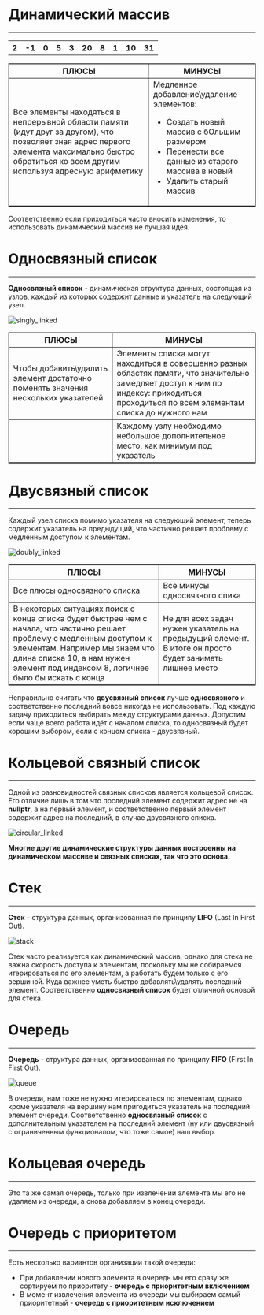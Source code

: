 # Динамический массив
---

<table border="0" align="center" width="50%" cellspacing="0">
  <tr>
		<th>2</th>
		<th>-1</th>
    <th>0</th>
		<th>5</th>
    <th>3</th>
		<th>20</th>
    <th>8</th>
		<th>1</th>
    <th>10</th>
		<th>31</th>
	</tr>

<table border="1" align="center" width="50%" cellspacing="0">
  <tr>
		<th>ПЛЮСЫ</th>
		<th>МИНУСЫ</th>
	</tr>
  <tr>
		<td>Все элементы находяться в непрерывной области памяти (идут друг за другом), что позволяет зная адрес первого элемента максимально быстро обратиться ко всем другим используя адресную арифметику</td>
		<td> Медленное добавление\удаление элементов:
      <ul>
          <li>Создать новый массив с бОльшим размером</li>
          <li>Перенести все данные из старого массива в новый</li>
          <li>Удалить старый массив</li>
      </ul>
    </td>
	</tr>
</table>

Соответственно если приходиться часто вносить изменения, то использовать динамический массив не лучшая идея.
  
# Односвязный список
---

__Односвязный список__ - динамическая структура данных, состоящая из узлов, каждый из которых содержит данные и указатель на следующий узел.

![singly_linked](https://upload.wikimedia.org/wikipedia/commons/thumb/9/9c/Single_linked_list.png/400px-Single_linked_list.png)

<table border="1" align="center" width="50%" cellspacing="0">
  <tr>
		<th>ПЛЮСЫ</th>
		<th>МИНУСЫ</th>
	</tr>
  <tr>
		<td>Чтобы добавить\удалить элемент достаточно поменять значения нескольких указателей</td>
		<td>Элементы списка могут находиться в совершенно разных областях памяти, что значительно замедляет доступ к ним по индексу: приходиться проходиться по всем элементам списка до нужного нам</td>
	</tr>
    <tr>
		<td></td>
		<td>Каждому узлу необходимо небольшое дополнительное место, как минимум под указатель</td>
	</tr>
</table>

# Двусвязный список
---
  
Каждый узел списка помимо указателя на следующий элемент, теперь содержит указатель на предыдущий, что частично решает проблему с медленным доступом к элементам.
  
![doubly_linked](https://upload.wikimedia.org/wikipedia/commons/thumb/c/ca/Doubly_linked_list.png/800px-Doubly_linked_list.png?20050612101643)
  
<table border="1" align="center" width="50%" cellspacing="0">
  <tr>
		<th>ПЛЮСЫ</th>
		<th>МИНУСЫ</th>
	</tr>
  <tr>
		<td>Все плюсы односвязного списка</td>
		<td>Все минусы односвязного спика</td>
	</tr>
    <tr>
		<td>В некоторых ситуациях поиск с конца списка будет быстрее чем с начала, что частично решает проблему с медленным доступом к элементам. Например мы знаем что длина списка 10, а нам нужен элемент под индексом 8, логичнее было бы искать с конца</td>
		<td>Не для всех задач нужен указатель на предыдущий элемент. В итоге он просто будет занимать лишнее место</td>
	</tr>
</table>
  
Неправильно считать что __двусвязный список__ лучше __односвязного__ и соответственно последний вовсе никогда не использовать. Под каждую задачу приходиться выбирать между структурами данных. Допустим если чаще всего работа идёт с началом списка, то односвязный будет хорошим выбором, если с концом списка - двусвязный.
  
# Кольцевой связный список
---
  
Одной из разновидностей связных списков является кольцевой список. Его отличие лишь в том что последний элемент содержит адрес не на __nullptr__, а на первый элемент, и соответственно первый элемент содержит адрес на последний, в случае двусвязного списка.
  
![circular_linked](https://upload.wikimedia.org/wikipedia/commons/thumb/9/98/Circurlar_linked_list.png/400px-Circurlar_linked_list.png)
  
__Многие другие динамические структуры данных построенны на динамическом массиве и связных списках, так что это основа.__

# Стек
---

__Стек__ - структура данных, организованная по принципу __LIFO__ (Last In First Out).

![stack](https://cafedev.vn/wp-content/uploads/2020/07/cafedev-of-stack.png)
	
Стек часто реализуется как динамический массив, однако для стека не важна скорость доступа к элементам, поскольку мы не собираемся итерироваться по его элементам, а работать будем только с его вершиной. Куда важнее уметь быстро добавлять\удалять последний элемент. Соответственно __односвязный список__ будет отличной основой для стека.


# Очередь
---
	
__Очередь__ - структура данных, организованная по принципу __FIFO__ (First In First Out).
	
![queue](https://lh6.googleusercontent.com/_wsL1YMOLzVyg3q4T3VohbjTtiiQiWuvFf8aLZkun1W12vDtrnR9764nMUS181xLEVb26MvugjxqJ14AMlLBfPMbPy5gYX_V9SGbmsLDbzN3VUpq0RHx1T8uugY6s6FMWTZRPvDd)

В очереди, нам тоже не нужно итерироваться по элементам, однако кроме указателя на вершину нам пригодиться указатель на последний элемент очереди. Соответственно __односвязный список__ с дополнительным указателем на последний элемент (ну или двусвязный с ограниченным функционалом, что тоже самое) наш выбор.

# Кольцевая очередь
---
	
Это та же самая очередь, только при извлечении элемента мы его не удаляем из очереди, а снова добавляем в конец очереди.
	
# Очередь с приоритетом
---
	
Есть несколько вариантов организации такой очереди:
* При добавлении нового элемента в очередь мы его сразу же сортируем по приоритету - __очередь с приоритетным включением__
* В момент извлечения элемента из очереди мы выбираем самый приоритетный - __очередь с приоритетным исключением__
